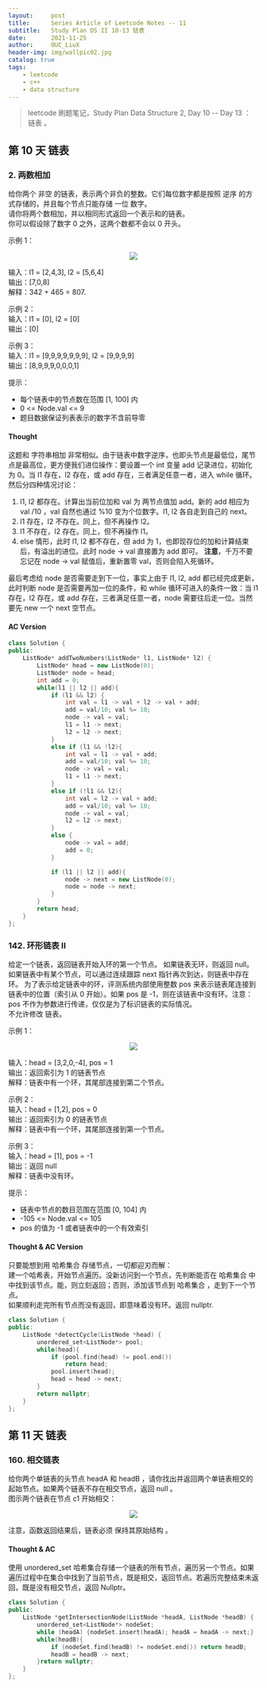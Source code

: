 ```yaml
---
layout:     post
title:      Series Article of Leetcode Notes -- 11
subtitle:   Study Plan DS II 10-13 链表      
date:       2021-11-25
author:     OUC_LiuX
header-img: img/wallpic02.jpg
catalog: true
tags:
    - leetcode      
    - c++      
    - data structure      
---     
```


> leetcode 刷题笔记，Study Plan Data Structure 2, Day 10 -- Day 13 ： 链表 。         

## 第 10 天 链表          

### 2. 两数相加          
给你两个 非空 的链表，表示两个非负的整数。它们每位数字都是按照 逆序 的方式存储的，并且每个节点只能存储 一位 数字。      
请你将两个数相加，并以相同形式返回一个表示和的链表。       
你可以假设除了数字 0 之外，这两个数都不会以 0 开头。       

示例 1：      
<div align=center><img src="https://raw.githubusercontent.com/OUCliuxiang/OUCliuxiang.github.io/master/img/leetcode/leetcode002.jpg"></div>       

输入：l1 = [2,4,3], l2 = [5,6,4]        
输出：[7,0,8]      
解释：342 + 465 = 807.        

示例 2：       
输入：l1 = [0], l2 = [0]        
输出：[0]          

示例 3：        
输入：l1 = [9,9,9,9,9,9,9], l2 = [9,9,9,9]         
输出：[8,9,9,9,0,0,0,1]           

提示：         
* 每个链表中的节点数在范围 [1, 100] 内         
* 0 <= Node.val <= 9           
* 题目数据保证列表表示的数字不含前导零         

#### Thought     
这题和 字符串相加 非常相似。由于链表中数字逆序，也即头节点是最低位，尾节点是最高位，更方便我们进位操作：要设置一个 int 变量 add 记录进位，初始化为 0。当 l1 存在，l2 存在，或 add 存在，三者满足任意一者，进入 while 循环。        
然后分四种情况讨论：        
1. l1, l2 都存在。计算出当前位加和 val 为 两节点值加 add。新的 add 相应为 val /10 ，val 自然也通过 %10 变为个位数字。l1, l2 各自走到自己的 next。            
2. l1 存在，l2 不存在。同上，但不再操作 l2。      
3. l1 不存在，l2 存在。同上，但不再操作 l1。        
4. else 情形，此时 l1, l2 都不存在，但 add 为 1，也即现存位的加和计算结束后，有溢出的进位。此时 node -> val 直接置为 add 即可。 **注意**，千万不要忘记在 node -> val 赋值后，重新置零 val，否则会陷入死循环。        

最后考虑给 node 是否需要走到下一位，事实上由于 l1, l2, add 都已经完成更新，此时判断 node 是否需要再加一位的条件，和 while 循环可进入的条件一致：当 l1 存在，l2 存在，或 add 存在，三者满足任意一者，node 需要往后走一位。当然要先 new 一个 next 空节点。     

#### AC Version    
```c++    
class Solution {
public:
    ListNode* addTwoNumbers(ListNode* l1, ListNode* l2) {
        ListNode* head = new ListNode(0);
        ListNode* node = head;
        int add = 0;
        while(l1 || l2 || add){
            if (l1 && l2) {
                int val = l1 -> val + l2 -> val + add;
                add = val/10; val %= 10;
                node -> val = val; 
                l1 = l1 -> next; 
                l2 = l2 -> next;
            }
            else if (l1 && !l2){
                int val = l1 -> val + add;
                add = val/10; val %= 10;
                node -> val = val;
                l1 = l1 -> next; 
            }
            else if (!l1 && l2){
                int val = l2 -> val + add;
                add = val/10; val %= 10;
                node -> val = val;
                l2 = l2 -> next; 
            } 
            else {
                node -> val = add;
                add = 0;
            }

            if (l1 || l2 || add){
                node -> next = new ListNode(0);
                node = node -> next;
            }
        }
        return head;
    }
};
```

### 142. 环形链表 II       
给定一个链表，返回链表开始入环的第一个节点。 如果链表无环，则返回 null。     
如果链表中有某个节点，可以通过连续跟踪 next 指针再次到达，则链表中存在环。 为了表示给定链表中的环，评测系统内部使用整数 pos 来表示链表尾连接到链表中的位置（索引从 0 开始）。如果 pos 是 -1，则在该链表中没有环。注意：pos 不作为参数进行传递，仅仅是为了标识链表的实际情况。     
不允许修改 链表。     

示例 1：      
<div align=center><img src="https://raw.githubusercontent.com/OUCliuxiang/OUCliuxiang.github.io/master/img/leetcode/leetcode002.jpg"></div>        

输入：head = [3,2,0,-4], pos = 1       
输出：返回索引为 1 的链表节点       
解释：链表中有一个环，其尾部连接到第二个节点。         

示例 2：       
输入：head = [1,2], pos = 0         
输出：返回索引为 0 的链表节点       
解释：链表中有一个环，其尾部连接到第一个节点。     

示例 3：       
输入：head = [1], pos = -1       
输出：返回 null       
解释：链表中没有环。         
 
提示：        
* 链表中节点的数目范围在范围 [0, 104] 内            
* -105 <= Node.val <= 105         
* pos 的值为 -1 或者链表中的一个有效索引

#### Thought & AC Version          
只要能想到用 哈希集合 存储节点，一切都迎刃而解：      
建一个哈希表，开始节点遍历。没新访问到一个节点，先判断能否在 哈希集合 中中找到该节点。能，则立刻返回；否则，添加该节点到 哈希集合 ，走到下一个节点。     
如果顺利走完所有节点而没有返回，即意味着没有环。返回 nullptr.          

```c++
class Solution {
public:
    ListNode *detectCycle(ListNode *head) {
        unordered_set<ListNode*> pool;
        while(head){
            if (pool.find(head) != pool.end())
                return head;
            pool.insert(head); 
            head = head -> next;
        }
        return nullptr;
    }
};
```           

## 第 11 天 链表            

### 160. 相交链表           
给你两个单链表的头节点 headA 和 headB ，请你找出并返回两个单链表相交的起始节点。如果两个链表不存在相交节点，返回 null 。          
图示两个链表在节点 c1 开始相交：
<div align=center><img src="https://raw.githubusercontent.com/OUCliuxiang/OUCliuxiang.github.io/master/img/leetcode/leetcode160.png"></div>        

注意，函数返回结果后，链表必须 保持其原始结构 。        

#### Thought & AC            
使用 unordered_set 哈希集合存储一个链表的所有节点，遍历另一个节点。如果遍历过程中在集合中找到了当前节点，既是相交，返回节点。若遍历完整结束未返回，既是没有相交节点，返回 Nullptr。       

```c++     
class Solution {
public:
    ListNode *getIntersectionNode(ListNode *headA, ListNode *headB) {
        unordered_set<ListNode*> nodeSet;
        while (headA) {nodeSet.insert(headA); headA = headA -> next;}
        while(headB){
            if (nodeSet.find(headB) != nodeSet.end()) return headB;
            headB = headB -> next; 
        }return nullptr;
    }
};
```